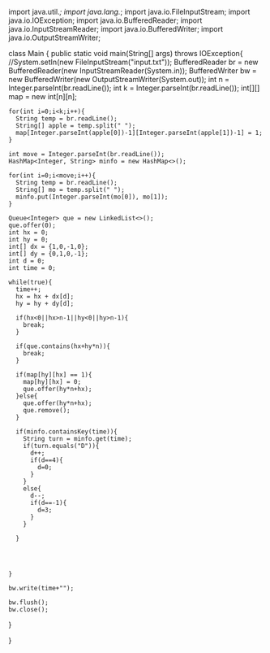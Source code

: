 import java.util.*;
import java.lang.*;
import java.io.FileInputStream;
import java.io.IOException;
import java.io.BufferedReader;
import java.io.InputStreamReader;
import java.io.BufferedWriter;
import java.io.OutputStreamWriter;



class Main {
  public static void main(String[] args) throws IOException{
    //System.setIn(new FileInputStream("input.txt"));
    BufferedReader br = new BufferedReader(new InputStreamReader(System.in));
    BufferedWriter bw = new BufferedWriter(new OutputStreamWriter(System.out));
    int n = Integer.parseInt(br.readLine());
    int k = Integer.parseInt(br.readLine());
    int[][] map = new int[n][n];
    
    for(int i=0;i<k;i++){
      String temp = br.readLine();
      String[] apple = temp.split(" ");
      map[Integer.parseInt(apple[0])-1][Integer.parseInt(apple[1])-1] = 1;
    }

    int move = Integer.parseInt(br.readLine());
    HashMap<Integer, String> minfo = new HashMap<>();

    for(int i=0;i<move;i++){
      String temp = br.readLine();
      String[] mo = temp.split(" ");
      minfo.put(Integer.parseInt(mo[0]), mo[1]);
    }

    Queue<Integer> que = new LinkedList<>();
    que.offer(0);
    int hx = 0;
    int hy = 0;
    int[] dx = {1,0,-1,0};
    int[] dy = {0,1,0,-1};
    int d = 0;
    int time = 0;
    
    while(true){
      time++;
      hx = hx + dx[d];
      hy = hy + dy[d];

      if(hx<0||hx>n-1||hy<0||hy>n-1){
        break;
      }

      if(que.contains(hx+hy*n)){
        break;
      }

      if(map[hy][hx] == 1){
        map[hy][hx] = 0;
        que.offer(hy*n+hx);
      }else{
        que.offer(hy*n+hx);
        que.remove();
      }
      
      if(minfo.containsKey(time)){
        String turn = minfo.get(time);
        if(turn.equals("D")){
          d++;
          if(d==4){
            d=0;
          }
        }
        else{
          d--;
          if(d==-1){
            d=3;
          }
        }

      }



      
    }
    
    bw.write(time+"");

    bw.flush();
    bw.close();
  }

  
}


